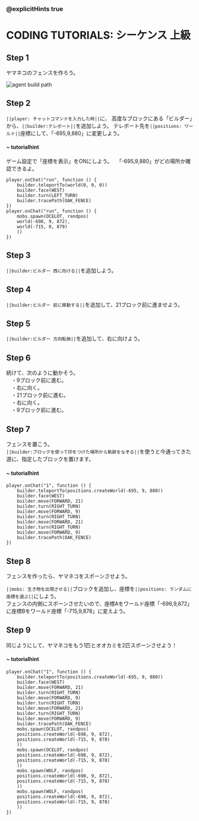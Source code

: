 ### @explicitHints true

# CODING TUTORIALS: シーケンス 上級 

## Step 1
ヤマネコのフェンスを作ろう。

![agent build path](https://teck89.xsrv.jp/MEE_tutorial/img/sequencing_expert.png)


## Step 2
``||player: チャットコマンドを入力した時||``に、
高度なブロックにある「ビルダー」から、``||builder:テレポート||``を追加しよう。
テレポート先を``||positions: ワールド||``座標にして、「-695,9,880」に変更しよう。


#### ~ tutorialhint
ゲーム設定で「座標を表示」をONにしよう。　
「-695,9,880」がどの場所か確認できるよ。

```ghost
player.onChat("run", function () {
    builder.teleportTo(world(0, 0, 0))
    builder.face(WEST)
    builder.turn(LEFT_TURN)
    builder.tracePath(OAK_FENCE)
})
player.onChat("run", function () {
    mobs.spawn(OCELOT, randpos(
    world(-698, 9, 872),
    world(-715, 0, 879)
    ))
})

``` 


## Step 3
``||builder:ビルダー 西に向ける||``を追加しよう。


## Step 4
``||builder:ビルダー 前に移動する||``を追加して、21ブロック前に進ませよう。



## Step 5
``||builder:ビルダー 方向転換||``を追加して、右に向けよう。


## Step 6
続けて、次のように動かそう。  
　・9ブロック前に進む。  
　・右に向く。  
　・21ブロック前に進む。  
　・右に向く。  
　・9ブロック前に進む。  

## Step 7
フェンスを置こう。  
``||builder:ブロックを使って印をつけた場所から軌跡をなぞる||``を使うと今通ってきた道に、指定したブロックを置けます。


#### ~ tutorialhint

```block
player.onChat("1", function () {
    builder.teleportTo(positions.createWorld(-695, 9, 880))
    builder.face(WEST)
    builder.move(FORWARD, 21)
    builder.turn(RIGHT_TURN)
    builder.move(FORWARD, 9)
    builder.turn(RIGHT_TURN)
    builder.move(FORWARD, 21)
    builder.turn(RIGHT_TURN)
    builder.move(FORWARD, 9)
    builder.tracePath(OAK_FENCE)
})

```

## Step 8
フェンスを作ったら、ヤマネコをスポーンさせよう。

``||mobs: 生き物を出現させる||``ブロックを追加し、座標を``||positions: ランダムに座標を選ぶ||``にしよう。  
フェンスの内側にスポーンさせたいので、座標Aをワールド座標「-698,9,872」に座標Bをワールド座標「-715,9,878」に変えよう。


## Step 9
同じようにして、ヤマネコをもう1匹とオオカミを2匹スポーンさせよう！

#### ~ tutorialhint

```block
player.onChat("1", function () {
    builder.teleportTo(positions.createWorld(-695, 9, 880))
    builder.face(WEST)
    builder.move(FORWARD, 21)
    builder.turn(RIGHT_TURN)
    builder.move(FORWARD, 9)
    builder.turn(RIGHT_TURN)
    builder.move(FORWARD, 21)
    builder.turn(RIGHT_TURN)
    builder.move(FORWARD, 9)
    builder.tracePath(OAK_FENCE)
    mobs.spawn(OCELOT, randpos(
    positions.createWorld(-698, 9, 872),
    positions.createWorld(-715, 9, 878)
    ))
    mobs.spawn(OCELOT, randpos(
    positions.createWorld(-698, 9, 872),
    positions.createWorld(-715, 9, 878)
    ))
    mobs.spawn(WOLF, randpos(
    positions.createWorld(-698, 9, 872),
    positions.createWorld(-715, 9, 878)
    ))
    mobs.spawn(WOLF, randpos(
    positions.createWorld(-698, 9, 872),
    positions.createWorld(-715, 9, 878)
    ))
})

```